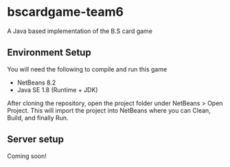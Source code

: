 # bscardgame-team6
A Java based implementation of the B.S card game

## Environment Setup
You will need the following to compile and run this game

* NetBeans 8.2
* Java SE 1.8 (Runtime + JDK)

After cloning the repository, open the project folder under NetBeans > Open Project. This will import the project into NetBeans where you can Clean, Build, and finally Run. 

## Server setup
Coming soon!
